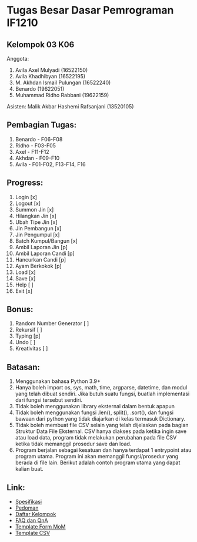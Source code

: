 # Tugas Besar Dasar Pemrograman IF1210
## Kelompok 03 K06
Anggota:
1. Avila Axel Mulyadi (16522150)
2. Avila Khadhibyan (16522195)
3. M. Akhdan Ismail Pulungan (16522240)
4. Benardo (19622051)
5. Muhammad Ridho Rabbani (19622159)

Asisten: Malik Akbar Hashemi Rafsanjani (13520105)

## Pembagian Tugas:
1. Benardo - F06-F08
2. Ridho - F03-F05
3. Axel - F11-F12
4. Akhdan - F09-F10
5. Avila - F01-F02, F13-F14, F16

## Progress:
1. Login [x]
2. Logout [x]
3. Summon Jin [x]
4. Hilangkan Jin [x]
5. Ubah Tipe Jin [x]
6. Jin Pembangun [x]
7. Jin Pengumpul [x]
8. Batch Kumpul/Bangun [x]
9. Ambil Laporan Jin [p]
10. Ambil Laporan Candi [p]
11. Hancurkan Candi [p]
12. Ayam Berkokok [p]
13. Load [x]
14. Save [x]
15. Help [ ]
16. Exit [x]

## Bonus:
1. Random Number Generator [ ]
2. Rekursif [ ]
3. Typing [p]
4. Undo [ ]
5. Kreativitas [ ]

## Batasan:
1. Menggunakan bahasa Python 3.9+
2. Hanya boleh import os, sys, math, time, argparse, datetime, dan modul yang telah dibuat sendiri. Jika butuh suatu fungsi, buatlah implementasi dari fungsi tersebut sendiri.
3. Tidak boleh menggunakan library eksternal dalam bentuk apapun
4. Tidak boleh menggunakan fungsi .len(), split(), .sort(), dan fungsi bawaan dari python yang tidak diajarkan di kelas termasuk Dictionary.
5. Tidak boleh membuat file CSV selain yang telah dijelaskan pada bagian Struktur Data File Eksternal. CSV hanya diakses pada ketika ingin save atau load data, program tidak melakukan perubahan pada file CSV ketika tidak memanggil prosedur save dan load.
6. Program berjalan sebagai kesatuan dan hanya terdapat 1 entrypoint atau program utama. Program ini akan memanggil fungsi/prosedur yang berada di file lain. Berikut adalah contoh program utama yang dapat kalian buat.

## Link:
- [Spesifikasi](https://docs.google.com/document/d/1aMDXJNT-S1K2K1B-zVPfJyavmi3QwR5FRxJgObbX4d0/edit)
- [Pedoman](https://docs.google.com/document/d/12G2NKudDz2mkpIan3ETCke32jStL4ISYr1IkVeYTsWk/edit)
- [Daftar Kelompok](https://docs.google.com/spreadsheets/d/e/2PACX-1vRuj5knbDL3-J4r-t3RjftColSxuOVA0FkTIBSEZSjjDGSi5CjWJuTiYDfntrNA9F5FgPwTofIgqJrg/pubhtml)
- [FAQ dan QnA](https://docs.google.com/spreadsheets/d/150tM5KS0iX52rFiLw_hoX_iwHH9HEJXwMlTtyiYbMos/edit#gid=0)
- [Template Form MoM](https://olympia.id/mod/resource/view.php?id=6717)
- [Template CSV](https://olympia.id/mod/resource/view.php?id=6713)
